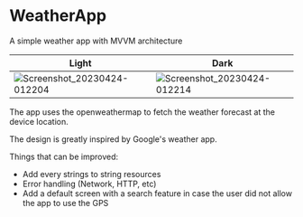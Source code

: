 # WeatherApp
A simple weather app with MVVM architecture

| Light | Dark |
| ---- | ---- |
| ![Screenshot_20230424-012204](https://user-images.githubusercontent.com/9263713/233872200-d54e594e-834a-462b-982b-70a655287d52.png) | ![Screenshot_20230424-012214](https://user-images.githubusercontent.com/9263713/233872296-23f9431d-c055-4c48-b0c9-e5a50645910a.png) |

The app uses the openweathermap to fetch the weather forecast at the device location.

The design is greatly inspired by Google's weather app.

Things that can be improved:
- Add every strings to string resources
- Error handling (Network, HTTP, etc)
- Add a default screen with a search feature in case the user did not allow the app to use the GPS
